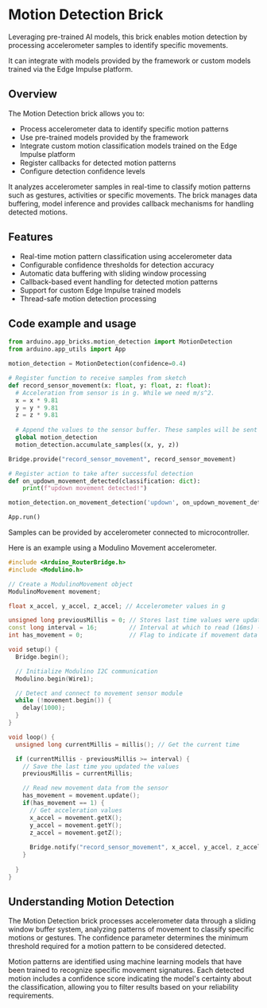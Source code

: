 # Motion Detection Brick

Leveraging pre-trained AI models, this brick enables motion detection by processing accelerometer samples to identify specific movements.

It can integrate with models provided by the framework or custom models trained via the Edge Impulse platform.

## Overview

The Motion Detection brick allows you to:

- Process accelerometer data to identify specific motion patterns
- Use pre-trained models provided by the framework
- Integrate custom motion classification models trained on the Edge Impulse platform
- Register callbacks for detected motion patterns
- Configure detection confidence levels

It analyzes accelerometer samples in real-time to classify motion patterns such as gestures, activities or specific movements. The brick manages data buffering, model inference and provides callback mechanisms for handling detected motions.

## Features

- Real-time motion pattern classification using accelerometer data
- Configurable confidence thresholds for detection accuracy
- Automatic data buffering with sliding window processing
- Callback-based event handling for detected motion patterns
- Support for custom Edge Impulse trained models
- Thread-safe motion detection processing

## Code example and usage

```python
from arduino.app_bricks.motion_detection import MotionDetection
from arduino.app_utils import App

motion_detection = MotionDetection(confidence=0.4)

# Register function to receive samples from sketch
def record_sensor_movement(x: float, y: float, z: float):
  # Acceleration from sensor is in g. While we need m/s^2.
  x = x * 9.81
  y = y * 9.81
  z = z * 9.81
  
  # Append the values to the sensor buffer. These samples will be sent to the model.
  global motion_detection
  motion_detection.accumulate_samples((x, y, z))

Bridge.provide("record_sensor_movement", record_sensor_movement)

# Register action to take after successful detection
def on_updown_movement_detected(classification: dict):
    print(f"updown movement detected!")

motion_detection.on_movement_detection('updown', on_updown_movement_detected)

App.run()
```

Samples can be provided by accelerometer connected to microcontroller.

Here is an example using a Modulino Movement accelerometer.

```c++
#include <Arduino_RouterBridge.h>
#include <Modulino.h>

// Create a ModulinoMovement object
ModulinoMovement movement;

float x_accel, y_accel, z_accel; // Accelerometer values in g

unsigned long previousMillis = 0; // Stores last time values were updated
const long interval = 16;         // Interval at which to read (16ms) - sampling rate of 62.5Hz and should be adjusted based on model definition
int has_movement = 0;             // Flag to indicate if movement data is available

void setup() {
  Bridge.begin();

  // Initialize Modulino I2C communication
  Modulino.begin(Wire1);

  // Detect and connect to movement sensor module
  while (!movement.begin()) {
    delay(1000);
  }
}

void loop() {
  unsigned long currentMillis = millis(); // Get the current time

  if (currentMillis - previousMillis >= interval) {
    // Save the last time you updated the values
    previousMillis = currentMillis;

    // Read new movement data from the sensor
    has_movement = movement.update();
    if(has_movement == 1) {
      // Get acceleration values
      x_accel = movement.getX();
      y_accel = movement.getY();
      z_accel = movement.getZ();
    
      Bridge.notify("record_sensor_movement", x_accel, y_accel, z_accel);      
    }
    
  }
}
```

## Understanding Motion Detection

The Motion Detection brick processes accelerometer data through a sliding window buffer system, analyzing patterns of movement to classify specific motions or gestures. The confidence parameter determines the minimum threshold required for a motion pattern to be considered detected.

Motion patterns are identified using machine learning models that have been trained to recognize specific movement signatures. Each detected motion includes a confidence score indicating the model's certainty about the classification, allowing you to filter results based on your reliability requirements.